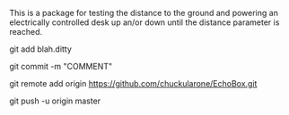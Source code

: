 This is a package for testing the distance to the ground and powering 
an electrically controlled desk up an/or down until the distance parameter
is reached.

git add blah.ditty

git commit -m "COMMENT"

git remote add origin https://github.com/chuckularone/EchoBox.git

git push -u origin master
